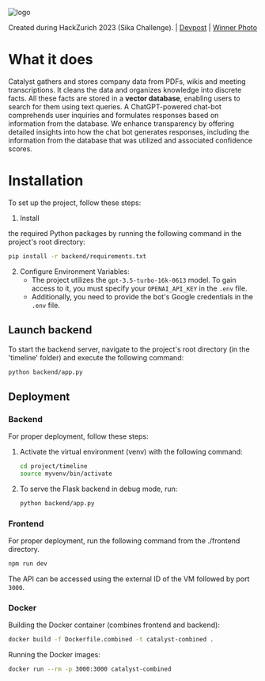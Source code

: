 ![logo](https://res.cloudinary.com/dohxofaxb/image/upload/v1694894880/Wiki_1920_1280_px_nyecja.png)

Created during HackZurich 2023 (Sika Challenge). | [Devpost](https://devpost.com/software/timemachine-qux19t) | [Winner Photo](https://www.linkedin.com/feed/update/urn:li:activity:7110164700285296641/)

# What it does

Catalyst gathers and stores company data from PDFs, wikis and meeting transcriptions. It cleans the data and organizes knowledge into discrete facts. All these facts are stored in a **vector database**, enabling users to search for them using text queries. A ChatGPT-powered chat-bot comprehends user inquiries and formulates responses based on information from the database. We enhance transparency by offering detailed insights into how the chat bot generates responses, including the information from the database that was utilized and associated confidence scores.

# Installation

To set up the project, follow these steps:

1. Install

 the required Python packages by running the following command in the project's root directory:

   ```bash
   pip install -r backend/requirements.txt
   ```

2. Configure Environment Variables:
   - The project utilizes the `gpt-3.5-turbo-16k-0613` model. To gain access to it, you must specify your `OPENAI_API_KEY` in the `.env` file.
   - Additionally, you need to provide the bot's Google credentials in the `.env` file.

## Launch backend

To start the backend server, navigate to the project's root directory (in the 'timeline' folder) and execute the following command:

```bash
python backend/app.py
```

## Deployment

### Backend

For proper deployment, follow these steps:

1. Activate the virtual environment (venv) with the following command:

   ```bash
   cd project/timeline
   source myvenv/bin/activate
   ```

2. To serve the Flask backend in debug mode, run:

   ```bash
   python backend/app.py
   ```

### Frontend

For proper deployment, run the following command from the ./frontend directory.

   ```bash
   npm run dev
   ```

The API can be accessed using the external ID of the VM followed by port `3000`.

### Docker

Building the Docker container (combines frontend and backend):
```bash
docker build -f Dockerfile.combined -t catalyst-combined .
```

Running the Docker images:
```bash
docker run --rm -p 3000:3000 catalyst-combined
```
